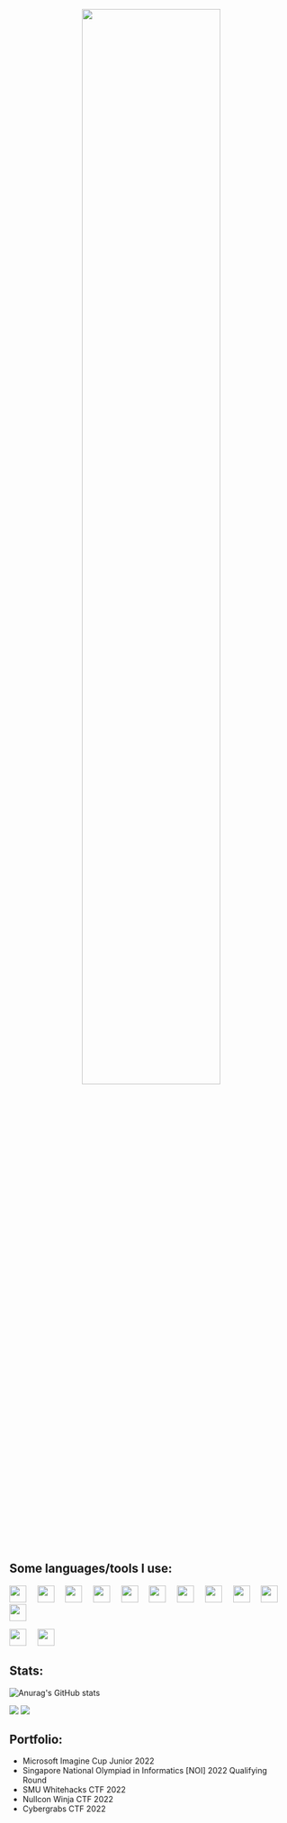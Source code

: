 <p align="center"><img width=70% src="https://user-images.githubusercontent.com/55304809/163339058-6ca0a799-f278-49a3-810c-343c5d4b4003.gif"></p>

## Some languages/tools I use:
<p float="left">
<img src="https://user-images.githubusercontent.com/55304809/163202993-e048ff6f-7242-4185-824b-cd359bdce8e8.svg" width="30px">&nbsp;&nbsp;&nbsp;&nbsp; 
<img src="https://user-images.githubusercontent.com/55304809/163203030-892af0d5-da29-43ef-b272-8bf1d15445ff.svg" width="30px">&nbsp;&nbsp;&nbsp;&nbsp;
<img src="https://user-images.githubusercontent.com/55304809/163203190-b44771c3-b2db-43f7-bfc7-2e9e8447df91.svg" width="30px">&nbsp;&nbsp;&nbsp;&nbsp;
<img src="https://user-images.githubusercontent.com/55304809/163203349-d86ac315-457c-44cb-96c3-a6a7890d5816.svg" width="30px">&nbsp;&nbsp;&nbsp;&nbsp;
<img src="https://user-images.githubusercontent.com/55304809/163388801-f488381a-50dd-421c-88fb-fefb24d02a70.svg" width="30px">&nbsp;&nbsp;&nbsp;&nbsp;
<img src="https://user-images.githubusercontent.com/55304809/163389344-5b7c029b-6c37-45be-9ee3-19e12977236b.svg" width="30px">&nbsp;&nbsp;&nbsp;&nbsp;
<img src="https://user-images.githubusercontent.com/55304809/163399567-905a7887-380d-410e-88f9-771bd7cd4db4.svg" width="30px">&nbsp;&nbsp;&nbsp;&nbsp;
<img src="https://user-images.githubusercontent.com/55304809/163203382-aa15c18d-014e-4386-b790-d44c53c1415f.svg" width="30px">&nbsp;&nbsp;&nbsp;&nbsp;
<img src="https://user-images.githubusercontent.com/55304809/163203418-86548c26-9bd9-4efe-a409-641c1e51b2a4.svg" width="30px">&nbsp;&nbsp;&nbsp;&nbsp;
<img src="https://user-images.githubusercontent.com/55304809/163203424-bae0abee-2102-4376-b90a-bf3909fae717.svg" width="30px">&nbsp;&nbsp;&nbsp;&nbsp;
<img src="https://user-images.githubusercontent.com/55304809/163401093-82a281da-3558-49e8-baf1-f7ecf6a468c4.svg" width="30px">
</p>
<p float="left">
<img src="https://user-images.githubusercontent.com/55304809/163206267-6aed023f-e355-4068-aca0-1511a94bffe7.svg" width="30px">&nbsp;&nbsp;&nbsp;&nbsp;
<img src="https://user-images.githubusercontent.com/55304809/163206274-21e8e32c-a67d-48d3-8640-9b793ec7a817.svg" width="30px">&nbsp;&nbsp;&nbsp;&nbsp;
</p>

## Stats:

![Anurag's GitHub stats](https://github-readme-stats.vercel.app/api?username=nl70&show_icons=true&theme=light&show_owner=true&include_all_commits=true&custom_title=NL70's+Github+Stats:)

<img src="https://github-readme-stats.vercel.app/api/top-langs/?username=NL70" />

<img src="https://hits.seeyoufarm.com/api/count/incr/badge.svg?url=https%3A%2F%2Fgithub.com%2F{username}1212%2Fhit-counter" />

## Portfolio:

- Microsoft Imagine Cup Junior 2022
- Singapore National Olympiad in Informatics [NOI] 2022 Qualifying Round
- SMU Whitehacks CTF 2022
- Nullcon Winja CTF 2022
- Cybergrabs CTF 2022
